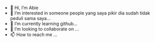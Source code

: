 - 👋 Hi, I’m Abie
- 👀 I’m interested in someone people yang saya pikir dia sudah tidak peduli sama saya...
- 🌱 I’m currently learning github...
- 💞️ I’m looking to collaborate on ...
- 📫 How to reach me ...

<!---
AbieSaya/AbieSaya is a ✨ special ✨ repository because its `README.md` (this file) appears on your GitHub profile.
You can click the Preview link to take a look at your changes.
--->
